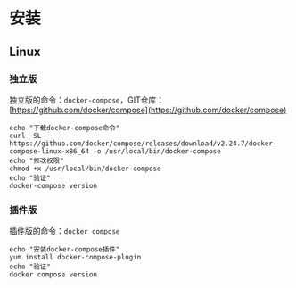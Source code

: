 # 安装

## Linux

### 独立版
独立版的命令：`docker-compose`，GIT仓库：[https://github.com/docker/compose](https://github.com/docker/compose)

```shell
echo "下载docker-compose命令"
curl -SL https://github.com/docker/compose/releases/download/v2.24.7/docker-compose-linux-x86_64 -o /usr/local/bin/docker-compose
echo "修改权限"
chmod +x /usr/local/bin/docker-compose
echo "验证"
docker-compose version
```

### 插件版
插件版的命令：`docker compose`

```shell
echo "安装docker-compose插件"
yum install docker-compose-plugin
echo "验证"
docker compose version
```

